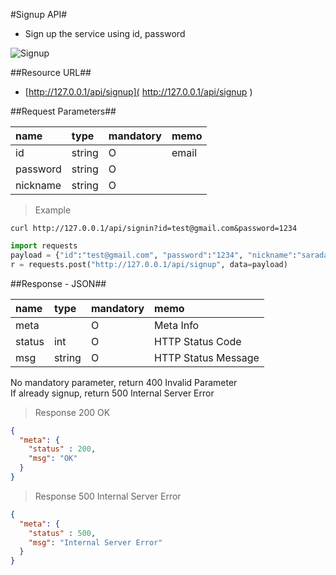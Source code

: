 
#Signup API#
- Sign up the service using id, password

![Signup](https://farm6.staticflickr.com/5658/20891390438_0f5e639451.jpg)



##Resource URL##
- [http://127.0.0.1/api/signup]( http://127.0.0.1/api/signup )
     
##Request Parameters##

| name            | type            | mandatory | memo           | 
| :---------------|:--------------- |:----------|----------------|
| id              | string          | O         | email          |
| password        | string          | O         |                |
| nickname        | string          | O         |                | 


  
> Example

```shell
curl http://127.0.0.1/api/signin?id=test@gmail.com&password=1234 
```

 
```python
import requests
payload = {"id":"test@gmail.com", "password":"1234", "nickname":"sarada"}
r = requests.post("http://127.0.0.1/api/signup", data=payload)
```



##Response - JSON##
 

| name       | type    | mandatory | memo                                |
| :----------|:--------|:----------|:------------------------------------|
| meta       |         | O         | Meta Info                           |
| status     | int     | O         | HTTP Status Code                    |
| msg        | string  | O         | HTTP Status Message                 |
 

<aside class="notice">
No mandatory parameter, return 400 Invalid Parameter 
</aside>


<aside class="notice">
If already signup, return 500 Internal Server Error
</aside>


> Response 200 OK
```json
{
  "meta": {
    "status" : 200,
    "msg": "OK"
  }
}

```
 
> Response 500 Internal Server Error
```json
{
  "meta": {
    "status" : 500, 
    "msg": "Internal Server Error"
  }
}

```

